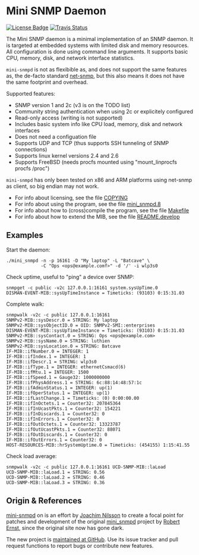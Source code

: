 Mini SNMP Daemon
================
[![License Badge][]][License] [![Travis Status][]][Travis]

The Mini SNMP daemon is a minimal implementation of an SNMP daemon.  It
is targeted at embedded systems with limited disk and memory resources.
All configuration is done using command line arguments.  It supports
basic CPU, memory, disk, and network interface statistics.

`mini-snmpd` is not as flexibible as, and does not support the same
features as, the de-facto standard [net-snmp][], but this also means
it does not have the same footprint and overhead.

Supported features:

* SNMP version 1 and 2c (v3 is on the TODO list)
* Community string authentication when using 2c or explicitely configured
* Read-only access (writing is not supported)
* Includes basic system info like CPU load, memory, disk and network interfaces
* Does not need a configuation file
* Supports UDP and TCP (thus supports SSH tunneling of SNMP connections)
* Supports linux kernel versions 2.4 and 2.6
* Supports FreeBSD (needs procfs mounted using "mount_linprocfs procfs /proc")

`mini-snmpd` has only been tested on x86 and ARM platforms using
net-snmp as client, so big endian may not work.

- For info about licensing, see the file [COPYING][license]
- For info about using the program, see the file [mini_snmpd.8][man]
- For info about how to (cross)compile the program, see the file [Makefile][build]
- For info about how to extend the MIB, see the file [README.develop][contrib]


Examples
--------

Start the daemon:

    ./mini_snmpd -n -p 16161 -D "My laptop" -L "Batcave" \
                 -C "Ops <ops@example.comf>" -d '/' -i wlp3s0

Check uptime, useful to "ping" a device over SNMP:

    snmpget -c public -v2c 127.0.0.1:16161 system.sysUpTime.0
    DISMAN-EVENT-MIB::sysUpTimeInstance = Timeticks: (93103) 0:15:31.03

Complete walk:

    snmpwalk -v2c -c public 127.0.0.1:16161
    SNMPv2-MIB::sysDescr.0 = STRING: My laptop
    SNMPv2-MIB::sysObjectID.0 = OID: SNMPv2-SMI::enterprises
    DISMAN-EVENT-MIB::sysUpTimeInstance = Timeticks: (93103) 0:15:31.03
    SNMPv2-MIB::sysContact.0 = STRING: Ops <ops@example.com>
    SNMPv2-MIB::sysName.0 = STRING: luthien
    SNMPv2-MIB::sysLocation.0 = STRING: Batcave
    IF-MIB::ifNumber.0 = INTEGER: 1
    IF-MIB::ifIndex.1 = INTEGER: 1
    IF-MIB::ifDescr.1 = STRING: wlp3s0
    IF-MIB::ifType.1 = INTEGER: ethernetCsmacd(6)
    IF-MIB::ifMtu.1 = INTEGER: 1500
    IF-MIB::ifSpeed.1 = Gauge32: 1000000000
    IF-MIB::ifPhysAddress.1 = STRING: 6c:88:14:48:57:1c
    IF-MIB::ifAdminStatus.1 = INTEGER: up(1)
    IF-MIB::ifOperStatus.1 = INTEGER: up(1)
    IF-MIB::ifLastChange.1 = Timeticks: (0) 0:00:00.00
    IF-MIB::ifInOctets.1 = Counter32: 207845364
    IF-MIB::ifInUcastPkts.1 = Counter32: 154221
    IF-MIB::ifInDiscards.1 = Counter32: 0
    IF-MIB::ifInErrors.1 = Counter32: 0
    IF-MIB::ifOutOctets.1 = Counter32: 13323787
    IF-MIB::ifOutUcastPkts.1 = Counter32: 88071
    IF-MIB::ifOutDiscards.1 = Counter32: 0
    IF-MIB::ifOutErrors.1 = Counter32: 0
    HOST-RESOURCES-MIB::hrSystemUptime.0 = Timeticks: (454155) 1:15:41.55

Check load average:

    snmpwalk -v2c -c public 127.0.0.1:16161 UCD-SNMP-MIB::laLoad
    UCD-SNMP-MIB::laLoad.1 = STRING: 0.56
    UCD-SNMP-MIB::laLoad.2 = STRING: 0.46
    UCD-SNMP-MIB::laLoad.3 = STRING: 0.36


Origin & References
-------------------

[mini-snmpd][github] on is an effort by [Joachim Nilsson][] to create a
focal point for patches and development of the original [mini_snmpd][1]
project by [Robert Ernst][], since the original site now has gone dark.

The new project is [maintained at GitHub][github]. Use its issue tracker
and pull request functions to report bugs or contribute new features.

[1]:               http://members.aon.at/linuxfreak/linux/mini_snmpd.html
[man]:             http://ftp.troglobit.com/mini-snmpd/mini-snmpd.html
[github]:          https://github.com/troglobit/mini-snmpd
[license]:         https://github.com/troglobit/mini-snmpd/blob/master/COPYING
[contrib]:         https://github.com/troglobit/mini-snmpd/blob/master/README.develop
[build]:           https://github.com/troglobit/mini-snmpd/blob/master/Makefile
[Joachim Nilsson]: http://troglobit.com
[Robert Ernst]:    <mailto:robert.ernst@aon.at>
[net-snmp]:        http://www.net-snmp.org/
[License]:         https://en.wikipedia.org/wiki/GPL_license
[License Badge]:   https://img.shields.io/badge/License-GPL%20v2-blue.svg
[Travis]:          https://travis-ci.org/troglobit/mini-snmpd
[Travis Status]:   https://travis-ci.org/troglobit/mini-snmpd.png?branch=master
